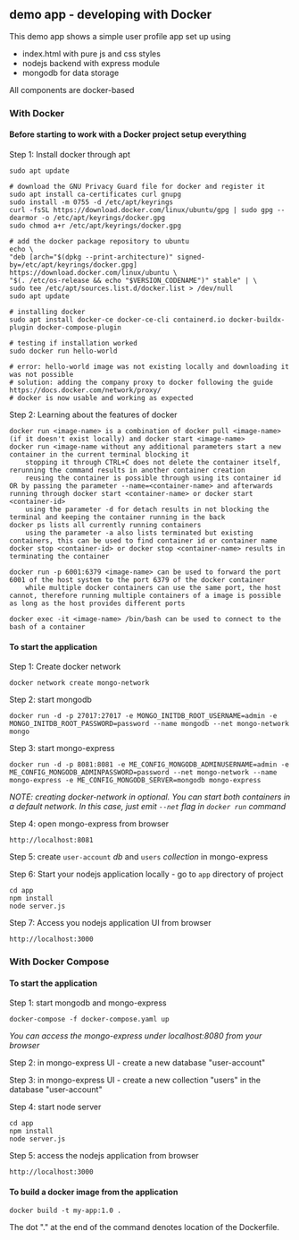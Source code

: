 ## demo app - developing with Docker

This demo app shows a simple user profile app set up using 
- index.html with pure js and css styles
- nodejs backend with express module
- mongodb for data storage

All components are docker-based

### With Docker

#### Before starting to work with a Docker project setup everything

Step 1: Install docker through apt

    sudo apt update

    # download the GNU Privacy Guard file for docker and register it
    sudo apt install ca-certificates curl gnupg
    sudo install -m 0755 -d /etc/apt/keyrings
    curl -fsSL https://download.docker.com/linux/ubuntu/gpg | sudo gpg --dearmor -o /etc/apt/keyrings/docker.gpg
    sudo chmod a+r /etc/apt/keyrings/docker.gpg

    # add the docker package repository to ubuntu
    echo \
    "deb [arch="$(dpkg --print-architecture)" signed-by=/etc/apt/keyrings/docker.gpg] https://download.docker.com/linux/ubuntu \
    "$(. /etc/os-release && echo "$VERSION_CODENAME")" stable" | \
    sudo tee /etc/apt/sources.list.d/docker.list > /dev/null
    sudo apt update

    # installing docker    
    sudo apt install docker-ce docker-ce-cli containerd.io docker-buildx-plugin docker-compose-plugin

    # testing if installation worked
    sudo docker run hello-world

    # error: hello-world image was not existing locally and downloading it was not possible
    # solution: adding the company proxy to docker following the guide https://docs.docker.com/network/proxy/
    # docker is now usable and working as expected

Step 2: Learning about the features of docker

    docker run <image-name> is a combination of docker pull <image-name> (if it doesn't exist locally) and docker start <image-name>
    docker run <image-name without any additional parameters start a new container in the current terminal blocking it
        stopping it through CTRL+C does not delete the container itself, rerunning the command results in another container creation
        reusing the container is possible through using its container id OR by passing the parameter --name=<container-name> and afterwards running through docker start <container-name> or docker start <container-id>
        using the parameter -d for detach results in not blocking the terminal and keeping the container running in the back
    docker ps lists all currently running containers
        using the parameter -a also lists terminated but existing containers, this can be used to find container id or container name
    docker stop <container-id> or docker stop <container-name> results in terminating the container

    docker run -p 6001:6379 <image-name> can be used to forward the port 6001 of the host system to the port 6379 of the docker container
        while multiple docker containers can use the same port, the host cannot, therefore running multiple containers of a image is possible as long as the host provides different ports

    docker exec -it <image-name> /bin/bash can be used to connect to the bash of a container

#### To start the application

Step 1: Create docker network

    docker network create mongo-network 

Step 2: start mongodb 

    docker run -d -p 27017:27017 -e MONGO_INITDB_ROOT_USERNAME=admin -e MONGO_INITDB_ROOT_PASSWORD=password --name mongodb --net mongo-network mongo    

Step 3: start mongo-express
    
    docker run -d -p 8081:8081 -e ME_CONFIG_MONGODB_ADMINUSERNAME=admin -e ME_CONFIG_MONGODB_ADMINPASSWORD=password --net mongo-network --name mongo-express -e ME_CONFIG_MONGODB_SERVER=mongodb mongo-express   

_NOTE: creating docker-network in optional. You can start both containers in a default network. In this case, just emit `--net` flag in `docker run` command_

Step 4: open mongo-express from browser

    http://localhost:8081

Step 5: create `user-account` _db_ and `users` _collection_ in mongo-express

Step 6: Start your nodejs application locally - go to `app` directory of project 

    cd app
    npm install 
    node server.js
    
Step 7: Access you nodejs application UI from browser

    http://localhost:3000

### With Docker Compose

#### To start the application

Step 1: start mongodb and mongo-express

    docker-compose -f docker-compose.yaml up
    
_You can access the mongo-express under localhost:8080 from your browser_
    
Step 2: in mongo-express UI - create a new database "user-account"

Step 3: in mongo-express UI - create a new collection "users" in the database "user-account"       
    
Step 4: start node server 

    cd app
    npm install
    node server.js
    
Step 5: access the nodejs application from browser 

    http://localhost:3000

#### To build a docker image from the application

    docker build -t my-app:1.0 .       
    
The dot "." at the end of the command denotes location of the Dockerfile.
